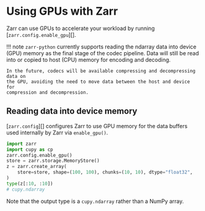 # Using GPUs with Zarr

Zarr can use GPUs to accelerate your workload by running
[`zarr.config.enable_gpu`][].

!!! note
    `zarr-python` currently supports reading the ndarray data into device (GPU)
    memory as the final stage of the codec pipeline. Data will still be read into
    or copied to host (CPU) memory for encoding and decoding.

    In the future, codecs will be available compressing and decompressing data on
    the GPU, avoiding the need to move data between the host and device for
    compression and decompression.

## Reading data into device memory

[`zarr.config`][] configures Zarr to use GPU memory for the data
buffers used internally by Zarr via `enable_gpu()`.

```python
import zarr
import cupy as cp
zarr.config.enable_gpu()
store = zarr.storage.MemoryStore()
z = zarr.create_array(
    store=store, shape=(100, 100), chunks=(10, 10), dtype="float32",
)
type(z[:10, :10])
# cupy.ndarray
```

Note that the output type is a `cupy.ndarray` rather than a NumPy array.
